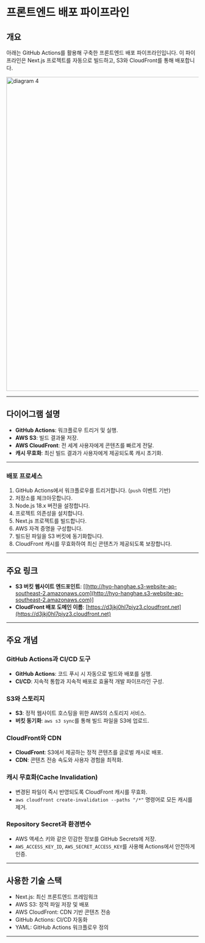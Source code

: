 # 프론트엔드 배포 파이프라인

## 개요

아래는 GitHub Actions를 활용해 구축한 프론트엔드 배포 파이프라인입니다. 이 파이프라인은 Next.js 프로젝트를 자동으로 빌드하고, S3와 CloudFront를 통해 배포합니다.


<img width="824" alt="diagram 4" src="https://github.com/user-attachments/assets/a2fdf6ae-ee04-4187-99a5-4696bb550688">



---

## 다이어그램 설명

- **GitHub Actions**: 워크플로우 트리거 및 실행.
- **AWS S3**: 빌드 결과물 저장.
- **AWS CloudFront**: 전 세계 사용자에게 콘텐츠를 빠르게 전달.
- **캐시 무효화**: 최신 빌드 결과가 사용자에게 제공되도록 캐시 초기화.

--- 

### 배포 프로세스
1. GitHub Actions에서 워크플로우를 트리거합니다. (`push` 이벤트 기반)
2. 저장소를 체크아웃합니다.
3. Node.js 18.x 버전을 설정합니다.
4. 프로젝트 의존성을 설치합니다.
5. Next.js 프로젝트를 빌드합니다.
6. AWS 자격 증명을 구성합니다.
7. 빌드된 파일을 S3 버킷에 동기화합니다.
8. CloudFront 캐시를 무효화하여 최신 콘텐츠가 제공되도록 보장합니다.

---

## 주요 링크

- **S3 버킷 웹사이트 엔드포인트**: [[http://hyo-hanghae.s3-website-ap-southeast-2.amazonaws.com](http://hyo-hanghae.s3-website-ap-southeast-2.amazonaws.com)]
- **CloudFront 배포 도메인 이름**: [https://d3jkj0hl7piyz3.cloudfront.net](https://d3jkj0hl7piyz3.cloudfront.net)

---

## 주요 개념

### GitHub Actions과 CI/CD 도구
- **GitHub Actions**: 코드 푸시 시 자동으로 빌드와 배포를 실행.
- **CI/CD**: 지속적 통합과 지속적 배포로 효율적 개발 파이프라인 구성.

### S3와 스토리지
- **S3**: 정적 웹사이트 호스팅을 위한 AWS의 스토리지 서비스.
- **버킷 동기화**: `aws s3 sync`를 통해 빌드 파일을 S3에 업로드.

### CloudFront와 CDN
- **CloudFront**: S3에서 제공하는 정적 콘텐츠를 글로벌 캐시로 배포.
- **CDN**: 콘텐츠 전송 속도와 사용자 경험을 최적화.

### 캐시 무효화(Cache Invalidation)
- 변경된 파일이 즉시 반영되도록 CloudFront 캐시를 무효화.
- `aws cloudfront create-invalidation --paths "/*"` 명령어로 모든 캐시를 제거.

### Repository Secret과 환경변수
- AWS 액세스 키와 같은 민감한 정보를 GitHub Secrets에 저장.
- `AWS_ACCESS_KEY_ID`, `AWS_SECRET_ACCESS_KEY`를 사용해 Actions에서 안전하게 인증.

---

## 사용한 기술 스택
- Next.js: 최신 프론트엔드 프레임워크
- AWS S3: 정적 파일 저장 및 배포
- AWS CloudFront: CDN 기반 콘텐츠 전송
- GitHub Actions: CI/CD 자동화
- YAML: GitHub Actions 워크플로우 정의

---

